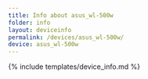 ```yaml
---
title: Info about asus_wl-500w
folder: info
layout: deviceinfo
permalink: /devices/asus_wl-500w/
device: asus_wl-500w
---
```

{% include templates/device_info.md %}
